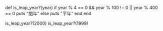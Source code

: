 def is_leap_year?(year)
  if year % 4 == 0 && year % 100 != 0 || year % 400 == 0
    puts "閏年"
  else 
    puts "平年"
  end
end

is_leap_year?(2000) 
is_leap_year?(1999)
